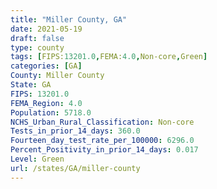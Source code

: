 ```yaml
---
title: "Miller County, GA"
date: 2021-05-19
draft: false
type: county
tags: [FIPS:13201.0,FEMA:4.0,Non-core,Green]
categories: [GA]
County: Miller County
State: GA
FIPS: 13201.0
FEMA_Region: 4.0
Population: 5718.0
NCHS_Urban_Rural_Classification: Non-core
Tests_in_prior_14_days: 360.0
Fourteen_day_test_rate_per_100000: 6296.0
Percent_Positivity_in_prior_14_days: 0.017
Level: Green
url: /states/GA/miller-county
---
```



